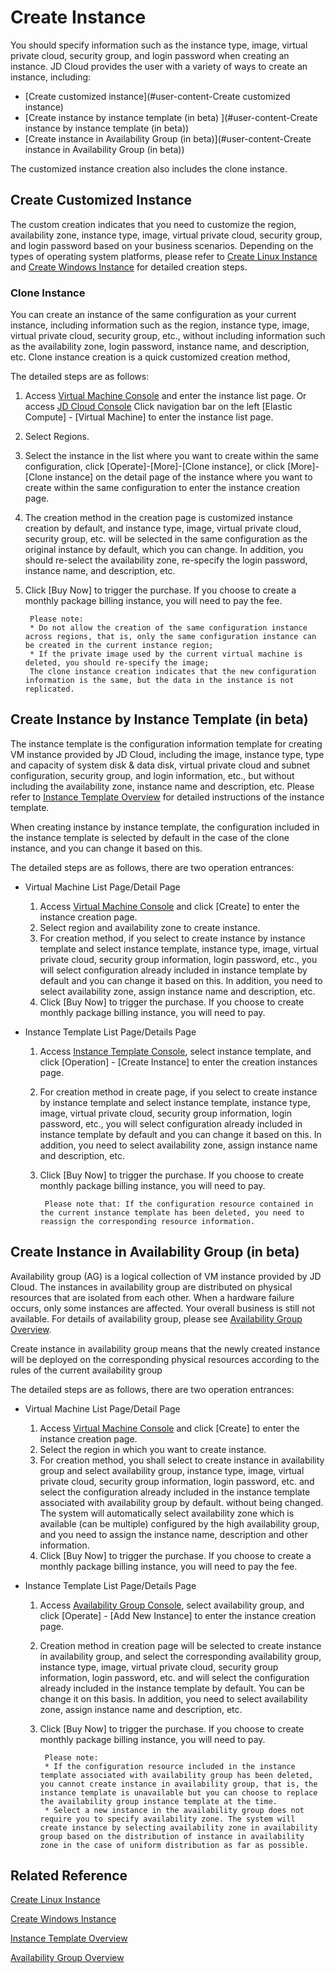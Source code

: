 # Create Instance

You should specify information such as the instance type, image, virtual private cloud, security group, and login password when creating an instance. JD Cloud provides the user with a variety of ways to create an instance, including:

* [Create customized instance](#user-content-Create customized instance)
* [Create instance by instance template (in beta) ](#user-content-Create instance by instance template (in beta))
* [Create instance in Availability Group (in beta)](#user-content-Create instance in Availability Group (in beta))


The customized instance creation also includes the clone instance.

## Create Customized Instance
The custom creation indicates that you need to customize the region, availability zone, instance type, image, virtual private cloud, security group, and login password based on your business scenarios. Depending on the types of operating system platforms, please refer to [Create Linux Instance]() and [Create Windows Instance]() for detailed creation steps.

### Clone Instance
You can create an instance of the same configuration as your current instance, including information such as the region, instance type, image, virtual private cloud, security group, etc., without including information such as the availability zone, login password, instance name, and description, etc. Clone instance creation is a quick customized creation method,

The detailed steps are as follows:

1. Access [Virtual Machine Console](https://cns-console.jdcloud.com/host/compute/list) and enter the instance list page. Or access [JD Cloud Console](https://console.jdcloud.com) Click navigation bar on the left [Elastic Compute] - [Virtual Machine] to enter the instance list page.
2. Select Regions.
3. Select the instance in the list where you want to create within the same configuration, click [Operate]-[More]-[Clone instance], or click [More]-[Clone instance] on the detail page of the instance where you want to create within the same configuration to enter the instance creation page.
4. The creation method in the creation page is customized instance creation by default, and instance type, image, virtual private cloud, security group, etc. will be selected in the same configuration as the original instance by default, which you can change. In addition, you should re-select the availability zone, re-specify the login password, instance name, and description, etc. 
5. Click [Buy Now] to trigger the purchase. If you choose to create a monthly package billing instance, you will need to pay the fee.

		Please note:
		* Do not allow the creation of the same configuration instance across regions, that is, only the same configuration instance can be created in the current instance region;
		* If the private image used by the current virtual machine is deleted, you should re-specify the image;
		The clone instance creation indicates that the new configuration information is the same, but the data in the instance is not replicated.

## Create Instance by Instance Template (in beta)
The instance template is the configuration information template for creating VM instance provided by JD Cloud, including the image, instance type, type and capacity of system disk & data disk, virtual private cloud and subnet configuration, security group, and login information, etc., but without including the availability zone, instance name and description, etc. Please refer to [Instance Template Overview]() for detailed instructions of the instance template.

When creating instance by instance template, the configuration included in the instance template is selected by default in the case of the clone instance, and you can change it based on this.

The detailed steps are as follows, there are two operation entrances:

* Virtual Machine List Page/Detail Page

	1.  Access [Virtual Machine Console](https://cns-console.jdcloud.com/host/compute/list) and click [Create] to enter the instance creation page.
	2. Select region and availability zone to create instance.
	3. For creation method, if you select  to create instance by instance template and select instance template, instance type, image, virtual private cloud, security group information, login password, etc., you will select configuration already included in instance template by default and you can change it based on this. In addition, you need to select availability zone, assign instance name and description, etc.
	4. Click [Buy Now] to trigger the purchase. If you choose to create monthly package billing instance, you will need to pay.

* Instance Template List Page/Details Page

	1. Access [Instance Template Console](https://cns-console.jdcloud.com/host/launchtemplate/list), select instance template, and click [Operation] - [Create Instance] to enter the creation instances page.
	2. For creation method in create page, if you select to create instance by instance template and select instance template, instance type, image, virtual private cloud, security group information, login password, etc., you will select configuration already included in instance template by default and you can change it based on this. In addition, you need to select availability zone, assign instance name and description, etc.
	3. Click [Buy Now] to trigger the purchase. If you choose to create monthly package billing instance, you will need to pay.
		
			Please note that: If the configuration resource contained in the current instance template has been deleted, you need to reassign the corresponding resource information.

## Create Instance in Availability Group (in beta)
Availability group (AG) is a logical collection of VM instance provided by JD Cloud. The instances in availability group are distributed on physical resources that are isolated from each other. When a hardware failure occurs, only some instances are affected. Your overall business is still not available. For details of availability group, please see [Availability Group Overview]().

Create instance in availability group means that the newly created instance will be deployed on the corresponding physical resources according to the rules of the current availability group

The detailed steps are as follows, there are two operation entrances:

* Virtual Machine List Page/Detail Page

	1. Access [Virtual Machine Console](https://cns-console.jdcloud.com/host/compute/list) and click [Create] to enter the instance creation page.
	2. Select the region in which you want to create instance.
	3. For creation method, you shall select to create instance in availability group and select availability group, instance type, image, virtual private cloud, security group information, login password, etc. and select the configuration already included in the instance template associated with availability group by default. without being changed. The system will automatically select availability zone which is available (can be multiple) configured by the high availability group, and you need to assign the instance name, description and other information.
	4. Click [Buy Now] to trigger the purchase. If you choose to create a monthly package billing instance, you will need to pay the fee.

* Instance Template List Page/Details Page

	1. Access [Availability Group Console](https://cns-console.jdcloud.com/host/availabilitygroup/list), select availability group, and click [Operate] - [Add New Instance] to enter the instance creation page.
	2. Creation method in creation page will be selected to create instance in availability group, and select the corresponding availability group, instance type, image, virtual private cloud, security group information, login password, etc. and will select the configuration already included in the instance template by default. You can be change it on this basis. In addition, you need to select availability zone, assign instance name and description, etc.
	3. Click [Buy Now] to trigger the purchase. If you choose to create monthly package billing instance, you will need to pay.
		
			Please note:
			* If the configuration resource included in the instance template associated with availability group has been deleted, you cannot create instance in availability group, that is, the instance template is unavailable but you can choose to replace the availability group instance template at the time.
			* Select a new instance in the availability group does not require you to specify availability zone. The system will create instance by selecting availability zone in availability group based on the distribution of instance in availability zone in the case of uniform distribution as far as possible.


## Related Reference

[Create Linux Instance]()

[Create Windows Instance]()

[Instance Template Overview]()

[Availability Group Overview]()